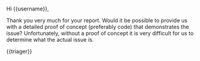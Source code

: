 Hi {{username}},

Thank you very much for your report. Would it be possible to provide us with a detailed proof of concept (preferably code) that demonstrates the issue? Unfortunately, without a proof of concept it is very difficult for us to determine what the actual issue is.

{{triager}}
